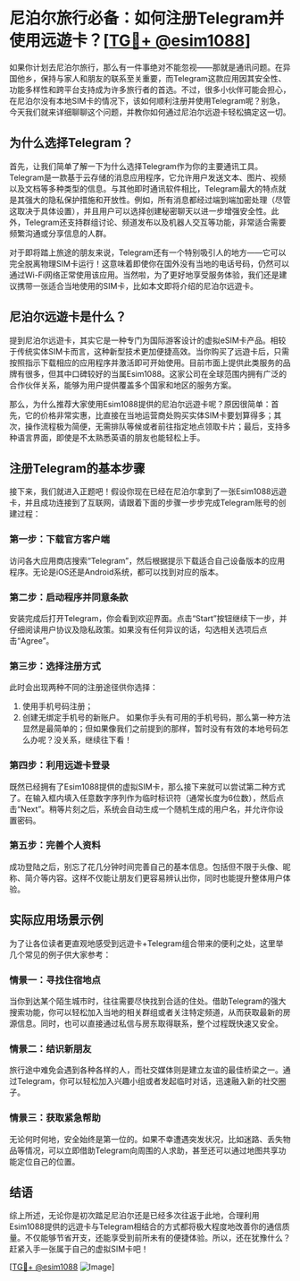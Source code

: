 # 尼泊尔旅行必备：如何注册Telegram并使用远遊卡？[[TG💪+ @esim1088](https://t.me/s/esim1088)]

如果你计划去尼泊尔旅行，那么有一件事绝对不能忽视——那就是通讯问题。在异国他乡，保持与家人和朋友的联系至关重要，而Telegram这款应用因其安全性、功能多样性和跨平台支持成为许多旅行者的首选。不过，很多小伙伴可能会担心，在尼泊尔没有本地SIM卡的情况下，该如何顺利注册并使用Telegram呢？别急，今天我们就来详细聊聊这个问题，并教你如何通过尼泊尔远遊卡轻松搞定这一切。

## 为什么选择Telegram？

首先，让我们简单了解一下为什么选择Telegram作为你的主要通讯工具。Telegram是一款基于云存储的消息应用程序，它允许用户发送文本、图片、视频以及文档等多种类型的信息。与其他即时通讯软件相比，Telegram最大的特点就是其强大的隐私保护措施和开放性。例如，所有消息都经过端到端加密处理（尽管这取决于具体设置），并且用户可以选择创建秘密聊天以进一步增强安全性。此外，Telegram还支持群组讨论、频道发布以及机器人交互等功能，非常适合需要频繁沟通或分享信息的人群。

对于即将踏上旅途的朋友来说，Telegram还有一个特别吸引人的地方——它可以完全脱离物理SIM卡运行！这意味着即使你在国外没有当地的电话号码，仍然可以通过Wi-Fi网络正常使用该应用。当然啦，为了更好地享受服务体验，我们还是建议携带一张适合当地使用的SIM卡，比如本文即将介绍的尼泊尔远遊卡。

## 尼泊尔远遊卡是什么？

提到尼泊尔远遊卡，其实它是一种专门为国际游客设计的虚拟eSIM卡产品。相较于传统实体SIM卡而言，这种新型技术更加便捷高效。当你购买了远遊卡后，只需按照指示下载相应的应用程序并激活即可开始使用。目前市面上提供此类服务的品牌有很多，但其中口碑较好的当属Esim1088。这家公司在全球范围内拥有广泛的合作伙伴关系，能够为用户提供覆盖多个国家和地区的服务方案。

那么，为什么推荐大家使用Esim1088提供的尼泊尔远遊卡呢？原因很简单：首先，它的价格非常实惠，比直接在当地运营商处购买实体SIM卡要划算得多；其次，操作流程极为简便，无需排队等候或者前往指定地点领取卡片；最后，支持多种语言界面，即使是不太熟悉英语的朋友也能轻松上手。

## 注册Telegram的基本步骤

接下来，我们就进入正题吧！假设你现在已经在尼泊尔拿到了一张Esim1088远遊卡，并且成功连接到了互联网，请跟着下面的步骤一步步完成Telegram账号的创建过程：

### 第一步：下载官方客户端
访问各大应用商店搜索“Telegram”，然后根据提示下载适合自己设备版本的应用程序。无论是iOS还是Android系统，都可以找到对应的版本。

### 第二步：启动程序并同意条款
安装完成后打开Telegram，你会看到欢迎界面。点击“Start”按钮继续下一步，并仔细阅读用户协议及隐私政策。如果没有任何异议的话，勾选相关选项后点击“Agree”。

### 第三步：选择注册方式
此时会出现两种不同的注册途径供你选择：
1. 使用手机号码注册；
2. 创建无绑定手机号的新账户。
如果你手头有可用的手机号码，那么第一种方法显然是最简单的；但如果像我们之前提到的那样，暂时没有有效的本地号码怎么办呢？没关系，继续往下看！

### 第四步：利用远遊卡登录
既然已经拥有了Esim1088提供的虚拟SIM卡，那么接下来就可以尝试第二种方式了。在输入框内填入任意数字序列作为临时标识符（通常长度为6位数），然后点击“Next”。稍等片刻之后，系统会自动生成一个随机生成的用户名，并允许你设置密码。

### 第五步：完善个人资料
成功登陆之后，别忘了花几分钟时间完善自己的基本信息。包括但不限于头像、昵称、简介等内容。这样不仅能让朋友们更容易辨认出你，同时也能提升整体用户体验。

## 实际应用场景示例

为了让各位读者更直观地感受到远遊卡+Telegram组合带来的便利之处，这里举几个常见的例子供大家参考：

### 情景一：寻找住宿地点
当你到达某个陌生城市时，往往需要尽快找到合适的住处。借助Telegram的强大搜索功能，你可以轻松加入当地的相关群组或者关注特定频道，从而获取最新的房源信息。同时，也可以直接通过私信与房东取得联系，整个过程既快速又安全。

### 情景二：结识新朋友
旅行途中难免会遇到各种各样的人，而社交媒体则是建立友谊的最佳桥梁之一。通过Telegram，你可以轻松加入兴趣小组或者发起临时对话，迅速融入新的社交圈子。

### 情景三：获取紧急帮助
无论何时何地，安全始终是第一位的。如果不幸遭遇突发状况，比如迷路、丢失物品等情况，可以立即借助Telegram向周围的人求助，甚至还可以通过地图共享功能定位自己的位置。

## 结语

综上所述，无论你是初次踏足尼泊尔还是已经多次往返于此地，合理利用Esim1088提供的远遊卡与Telegram相结合的方式都将极大程度地改善你的通信质量。不仅能够节省开支，还能享受到前所未有的便捷体验。所以，还在犹豫什么？赶紧入手一张属于自己的虚拟SIM卡吧！

[[TG💪+ @esim1088](https://t.me/s/esim1088) ![Image](https://i.postimg.cc/4NQfJmqS/Snipaste-2025-05-13-00-14-12.png)]